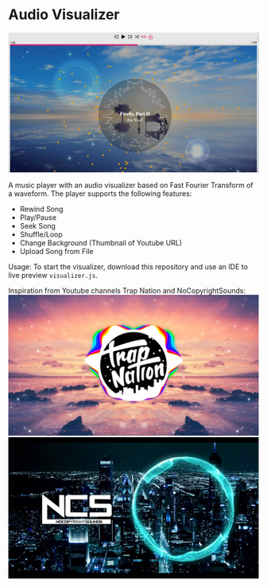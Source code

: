 # Audio Visualizer
![Audio Visualizer Example](media/example.png)

A music player with an audio visualizer based on Fast Fourier Transform of a waveform. The player supports the following features: 
- Rewind Song
- Play/Pause
- Seek Song
- Shuffle/Loop
- Change Background (Thumbnail of Youtube URL)
- Upload Song from File

Usage: To start the visualizer, download this repository and use an IDE to live preview `visualizer.js`.

Inspiration from Youtube channels Trap Nation and NoCopyrightSounds: 
![Trap Nation Thumbnail](media/trap_nation.jpeg)
![NCS Thumbnail](media/ncs.jpeg)

